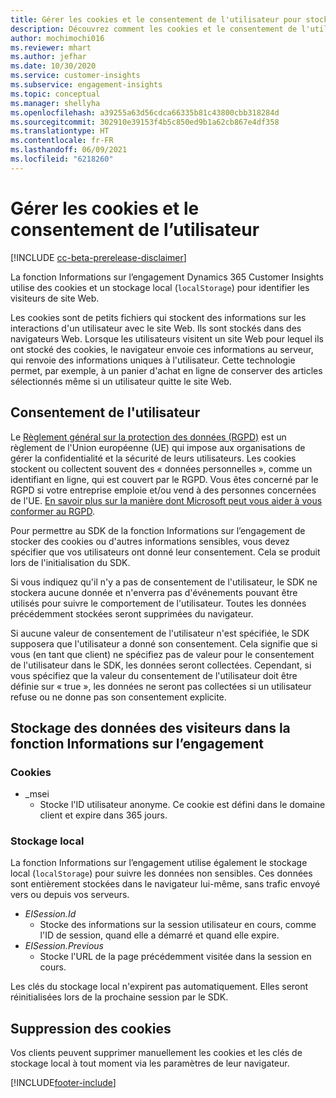 ```yaml
---
title: Gérer les cookies et le consentement de l'utilisateur pour stocker les données
description: Découvrez comment les cookies et le consentement de l'utilisateur sont utilisés pour identifier les visiteurs du site Web.
author: mochimochi016
ms.reviewer: mhart
ms.author: jefhar
ms.date: 10/30/2020
ms.service: customer-insights
ms.subservice: engagement-insights
ms.topic: conceptual
ms.manager: shellyha
ms.openlocfilehash: a39255a63d56cdca66335b81c43800cbb318284d
ms.sourcegitcommit: 302910e39153f4b5c850ed9b1a62cb867e4df358
ms.translationtype: HT
ms.contentlocale: fr-FR
ms.lasthandoff: 06/09/2021
ms.locfileid: "6218260"
---
```

# <a name="manage-cookies-and-user-consent"></a>Gérer les cookies et le consentement de l’utilisateur

[!INCLUDE [cc-beta-prerelease-disclaimer](includes/cc-beta-prerelease-disclaimer.md)]

La fonction Informations sur l’engagement Dynamics 365 Customer Insights utilise des cookies et un stockage local (`localStorage`) pour identifier les visiteurs de site Web.

Les cookies sont de petits fichiers qui stockent des informations sur les interactions d'un utilisateur avec le site Web. Ils sont stockés dans des navigateurs Web. Lorsque les utilisateurs visitent un site Web pour lequel ils ont stocké des cookies, le navigateur envoie ces informations au serveur, qui renvoie des informations uniques à l'utilisateur. Cette technologie permet, par exemple, à un panier d'achat en ligne de conserver des articles sélectionnés même si un utilisateur quitte le site Web.

## <a name="user-consent"></a>Consentement de l'utilisateur

Le [Règlement général sur la protection des données (RGPD)](/dynamics365/get-started/gdpr/) est un règlement de l'Union européenne (UE) qui impose aux organisations de gérer la confidentialité et la sécurité de leurs utilisateurs. Les cookies stockent ou collectent souvent des « données personnelles », comme un identifiant en ligne, qui est couvert par le RGPD. Vous êtes concerné par le RGPD si votre entreprise emploie et/ou vend à des personnes concernées de l'UE. [En savoir plus sur la manière dont Microsoft peut vous aider à vous conformer au RGPD](https://www.microsoft.com/trust-center/privacy/gdpr-faqs).

Pour permettre au SDK de la fonction Informations sur l’engagement de stocker des cookies ou d'autres informations sensibles, vous devez spécifier que vos utilisateurs ont donné leur consentement. Cela se produit lors de l'initialisation du SDK.

Si vous indiquez qu'il n'y a pas de consentement de l'utilisateur, le SDK ne stockera aucune donnée et n'enverra pas d'événements pouvant être utilisés pour suivre le comportement de l'utilisateur. Toutes les données précédemment stockées seront supprimées du navigateur.

Si aucune valeur de consentement de l'utilisateur n'est spécifiée, le SDK supposera que l'utilisateur a donné son consentement. Cela signifie que si vous (en tant que client) ne spécifiez pas de valeur pour le consentement de l'utilisateur dans le SDK, les données seront collectées. Cependant, si vous spécifiez que la valeur du consentement de l'utilisateur doit être définie sur « true », les données ne seront pas collectées si un utilisateur refuse ou ne donne pas son consentement explicite.

## <a name="visitor-data-storage-in-engagement-insights-capability"></a>Stockage des données des visiteurs dans la fonction Informations sur l’engagement

### <a name="cookies"></a>Cookies

- _msei
    - Stocke l'ID utilisateur anonyme. Ce cookie est défini dans le domaine client et expire dans 365 jours.

### <a name="local-storage"></a>Stockage local

La fonction Informations sur l’engagement utilise également le stockage local (`localStorage`) pour suivre les données non sensibles. Ces données sont entièrement stockées dans le navigateur lui-même, sans trafic envoyé vers ou depuis vos serveurs.

- *EISession.Id* 
    - Stocke des informations sur la session utilisateur en cours, comme l'ID de session, quand elle a démarré et quand elle expire.
- *EISession.Previous*
    - Stocke l'URL de la page précédemment visitée dans la session en cours.
    
Les clés du stockage local n'expirent pas automatiquement. Elles seront réinitialisées lors de la prochaine session par le SDK.

## <a name="deleting-cookies"></a>Suppression des cookies

Vos clients peuvent supprimer manuellement les cookies et les clés de stockage local à tout moment via les paramètres de leur navigateur.


[!INCLUDE[footer-include](../includes/footer-banner.md)]
